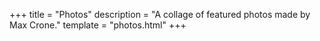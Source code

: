 +++
title = "Photos"
description = "A collage of featured photos made by Max Crone."
template = "photos.html"
+++
